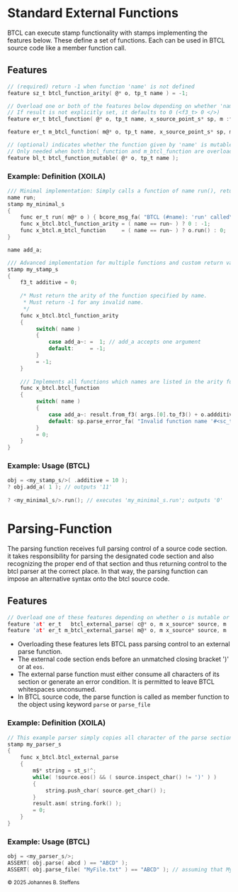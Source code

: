 # Standard External Functions

BTCL can execute stamp functionality with stamps implementing the features below. These define a set of functions. Each can be used in BTCL source code like a member function call.

## Features

``` C
// (required) return -1 when function 'name' is not defined
feature sz_t btcl_function_arity( @* o, tp_t name ) = -1;

// Overload one or both of the features below depending on whether 'name' is mutable for o or not.
// If result is not explicitly set, it defaults to 0 (<f3_t> 0 </>)
feature er_t btcl_function( @* o, tp_t name, x_source_point_s* sp, m :frame_s* lexical_frame, bcore_arr_sr_s* args, m sr_s* result );

feature er_t m_btcl_function( m@* o, tp_t name, x_source_point_s* sp, m :frame_s* lexical_frame, bcore_arr_sr_s* args, m sr_s* result );

// (optional) indicates whether the function given by 'name' is mutable
// Only needed when both btcl_function and m_btcl_function are overloaded
feature bl_t btcl_function_mutable( @* o, tp_t name );
```

### Example: Definition (XOILA)


``` C
/// Minimal implementation: Simply calls a function of name run(), returns default value 0 (<f3_t>)
name run;
stamp my_minimal_s
{
    func er_t run( m@* o ) { bcore_msg_fa( "BTCL (#name): 'run' called\n", o._ ); = 0; }
    func x_btcl.btcl_function_arity = ( name == run~ ) ? 0 : -1;
    func x_btcl.m_btcl_function     = ( name == run~ ) ? o.run() : 0;
}
```

``` C
name add_a;

/// Advanced implementation for multiple functions and custom return value
stamp my_stamp_s
{
    f3_t additive = 0;
    
    /* Must return the arity of the function specified by name.
     * Must return -1 for any invalid name.
     */
    func x_btcl.btcl_function_arity
    {
         switch( name )
         {
             case add_a~: =  1; // add_a accepts one argument
             default:     = -1;
         }
         = -1;
    }
    
    /// Implements all functions which names are listed in the arity function above.
    func x_btcl.btcl_function
    {
         switch( name )
         {
             case add_a~: result.from_f3( args.[0].to_f3() + o.addditive ); break;
             default: sp.parse_error_fa( "Invalid function name '#<sc_t>'.", bnameof( name ) );
         }
         = 0;
    }
}
```

### Example: Usage (BTCL)

``` C
obj = <my_stamp_s/>( .additive = 10 );
? obj.add_a( 1 ); // outputs '11'
    
? <my_minimal_s/>.run(); // executes 'my_minimal_s.run'; outputs '0'

```


# Parsing-Function 

The parsing function receives full parsing control of a source code section. it takes responsibility for parsing the designated code section and also recognizing the proper end of that section and thus returning control to the btcl parser at the correct place. In that way, the parsing function can impose an alternative syntax onto the btcl source code.

## Features

``` C
// Overload one of these features depending on whether o is mutable or not.
feature 'at' er_t   btcl_external_parse( c@* o, m x_source* source, m :frame_s* lexical_frame, m sr_s* result );
feature 'at' er_t m_btcl_external_parse( m@* o, m x_source* source, m :frame_s* lexical_frame, m sr_s* result );
```

 *  Overloading these features lets BTCL pass parsing control to an external parse function.
 *  The external code section ends before an unmatched closing bracket ')' or at ```eos```.
 *  The external parse function must either consume all characters of its section or generate an error condition. It is permitted to leave BTCL whitespaces unconsumed.
 *  In BTCL source code, the parse function is called as member function to the object using keyword `parse` or `parse_file`

### Example: Definition (XOILA)

``` C
// This example parser simply copies all character of the parse section into a string
stamp my_parser_s
{
    func x_btcl.btcl_external_parse
    {
        m$* string = st_s!^;
        while( !source.eos() && ( source.inspect_char() != ')' ) )
        {
            string.push_char( source.get_char() );
        }
        result.asm( string.fork() );
        = 0;
    }
}
```

### Example: Usage (BTCL)

``` C
obj = <my_parser_s/>;
ASSERT( obj.parse( abcd ) == "ABCD" );
ASSERT( obj.parse_file( "MyFile.txt" ) == "ABCD" ); // assuming that MyFile.txt contains the text 'ABCD'

```



<sub>&copy; 2025 Johannes B. Steffens</sub>